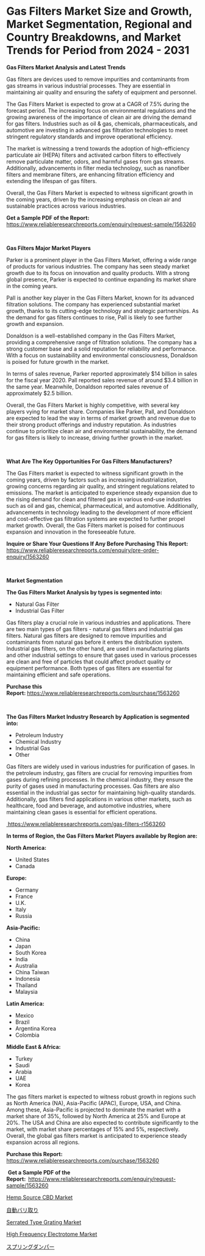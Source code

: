 <p><h1>Gas Filters Market Size and Growth, Market Segmentation, Regional and Country Breakdowns, and Market Trends for Period from 2024 -  2031</h1></p><p><strong>Gas Filters Market Analysis and Latest Trends</strong></p>
<p><p>Gas filters are devices used to remove impurities and contaminants from gas streams in various industrial processes. They are essential in maintaining air quality and ensuring the safety of equipment and personnel.</p><p>The Gas Filters Market is expected to grow at a CAGR of 7.5% during the forecast period. The increasing focus on environmental regulations and the growing awareness of the importance of clean air are driving the demand for gas filters. Industries such as oil & gas, chemicals, pharmaceuticals, and automotive are investing in advanced gas filtration technologies to meet stringent regulatory standards and improve operational efficiency.</p><p>The market is witnessing a trend towards the adoption of high-efficiency particulate air (HEPA) filters and activated carbon filters to effectively remove particulate matter, odors, and harmful gases from gas streams. Additionally, advancements in filter media technology, such as nanofiber filters and membrane filters, are enhancing filtration efficiency and extending the lifespan of gas filters.</p><p>Overall, the Gas Filters Market is expected to witness significant growth in the coming years, driven by the increasing emphasis on clean air and sustainable practices across various industries.</p></p>
<p><strong>Get a Sample PDF of the Report:&nbsp;</strong> <a href="https://www.reliableresearchreports.com/enquiry/request-sample/1563260">https://www.reliableresearchreports.com/enquiry/request-sample/1563260</a></p>
<p>&nbsp;</p>
<p><strong>Gas Filters Major Market Players</strong></p>
<p><p>Parker is a prominent player in the Gas Filters Market, offering a wide range of products for various industries. The company has seen steady market growth due to its focus on innovation and quality products. With a strong global presence, Parker is expected to continue expanding its market share in the coming years.</p><p>Pall is another key player in the Gas Filters Market, known for its advanced filtration solutions. The company has experienced substantial market growth, thanks to its cutting-edge technology and strategic partnerships. As the demand for gas filters continues to rise, Pall is likely to see further growth and expansion.</p><p>Donaldson is a well-established company in the Gas Filters Market, providing a comprehensive range of filtration solutions. The company has a strong customer base and a solid reputation for reliability and performance. With a focus on sustainability and environmental consciousness, Donaldson is poised for future growth in the market.</p><p>In terms of sales revenue, Parker reported approximately $14 billion in sales for the fiscal year 2020. Pall reported sales revenue of around $3.4 billion in the same year. Meanwhile, Donaldson reported sales revenue of approximately $2.5 billion.</p><p>Overall, the Gas Filters Market is highly competitive, with several key players vying for market share. Companies like Parker, Pall, and Donaldson are expected to lead the way in terms of market growth and revenue due to their strong product offerings and industry reputation. As industries continue to prioritize clean air and environmental sustainability, the demand for gas filters is likely to increase, driving further growth in the market.</p></p>
<p>&nbsp;</p>
<p><strong>What Are The Key Opportunities For Gas Filters Manufacturers?</strong></p>
<p><p>The Gas Filters market is expected to witness significant growth in the coming years, driven by factors such as increasing industrialization, growing concerns regarding air quality, and stringent regulations related to emissions. The market is anticipated to experience steady expansion due to the rising demand for clean and filtered gas in various end-use industries such as oil and gas, chemical, pharmaceutical, and automotive. Additionally, advancements in technology leading to the development of more efficient and cost-effective gas filtration systems are expected to further propel market growth. Overall, the Gas Filters market is poised for continuous expansion and innovation in the foreseeable future.</p></p>
<p><strong>Inquire or Share Your Questions If Any Before Purchasing This Report:</strong> <a href="https://www.reliableresearchreports.com/enquiry/pre-order-enquiry/1563260">https://www.reliableresearchreports.com/enquiry/pre-order-enquiry/1563260</a></p>
<p>&nbsp;</p>
<p><strong>Market Segmentation</strong></p>
<p><strong>The Gas Filters Market Analysis by types is segmented into:</strong></p>
<p><ul><li>Natural Gas Filter</li><li>Industrial Gas Filter</li></ul></p>
<p><p>Gas filters play a crucial role in various industries and applications. There are two main types of gas filters - natural gas filters and industrial gas filters. Natural gas filters are designed to remove impurities and contaminants from natural gas before it enters the distribution system. Industrial gas filters, on the other hand, are used in manufacturing plants and other industrial settings to ensure that gases used in various processes are clean and free of particles that could affect product quality or equipment performance. Both types of gas filters are essential for maintaining efficient and safe operations.</p></p>
<p><strong>Purchase this Report:&nbsp;</strong><a href="https://www.reliableresearchreports.com/purchase/1563260">https://www.reliableresearchreports.com/purchase/1563260</a></p>
<p>&nbsp;</p>
<p><strong>The Gas Filters Market Industry Research by Application is segmented into:</strong></p>
<p><ul><li>Petroleum Industry</li><li>Chemical Industry</li><li>Industrial Gas</li><li>Other</li></ul></p>
<p><p>Gas filters are widely used in various industries for purification of gases. In the petroleum industry, gas filters are crucial for removing impurities from gases during refining processes. In the chemical industry, they ensure the purity of gases used in manufacturing processes. Gas filters are also essential in the industrial gas sector for maintaining high-quality standards. Additionally, gas filters find applications in various other markets, such as healthcare, food and beverage, and automotive industries, where maintaining clean gases is essential for efficient operations.</p></p>
<p><a href="https://www.reliableresearchreports.com/gas-filters-r1563260">&nbsp;https://www.reliableresearchreports.com/gas-filters-r1563260</a></p>
<p><strong>In terms of Region, the Gas Filters Market Players available by Region are:</strong></p>
<p>
    <p> <strong> North America: </strong>
        <ul>
            <li>United States</li>
            <li>Canada</li>
        </ul>
        </p> 
    <p> <strong> Europe: </strong>
        <ul>
            <li>Germany</li>
            <li>France</li>
            <li>U.K.</li>
            <li>Italy</li>
            <li>Russia</li>
        </ul>
        </p> 
    <p> <strong> Asia-Pacific: </strong>
        <ul>
            <li>China</li>
            <li>Japan</li>
            <li>South Korea</li>
            <li>India</li>
            <li>Australia</li>
            <li>China Taiwan</li>
            <li>Indonesia</li>
            <li>Thailand</li>
            <li>Malaysia</li>
        </ul>
        </p> 
    <p> <strong> Latin America: </strong>
        <ul>
            <li>Mexico</li>
            <li>Brazil</li>
            <li>Argentina Korea</li>
            <li>Colombia</li>
        </ul>
        </p> 
    <p> <strong> Middle East & Africa: </strong>
        <ul>
            <li>Turkey</li>
            <li>Saudi</li>
            <li>Arabia</li>
            <li>UAE</li>
            <li>Korea</li>
        </ul>
    </p>
    </p>
<p><p>The gas filters market is expected to witness robust growth in regions such as North America (NA), Asia-Pacific (APAC), Europe, USA, and China. Among these, Asia-Pacific is projected to dominate the market with a market share of 35%, followed by North America at 25% and Europe at 20%. The USA and China are also expected to contribute significantly to the market, with market share percentages of 15% and 5%, respectively. Overall, the global gas filters market is anticipated to experience steady expansion across all regions.</p></p>
<p><strong>Purchase this Report: </strong><a href="https://www.reliableresearchreports.com/purchase/1563260">https://www.reliableresearchreports.com/purchase/1563260</a></p>
<p>&nbsp;<strong>Get a Sample PDF of the Report:&nbsp;&nbsp;</strong><a href="https://www.reliableresearchreports.com/enquiry/request-sample/1563260">https://www.reliableresearchreports.com/enquiry/request-sample/1563260</a></p>
<p><strong></strong></p>
<p><p><a href="https://www.linkedin.com/pulse/hemp-source-cbd-market-challenges-opportunities-growth-drivers-86nfe?trackingId=25Ro3YihXRTVa2H%2FxpzUqg%3D%3D">Hemp Source CBD Market</a></p><p><a href="https://github.com/gfggqjbfys368009/Market-Research-Report-List-1/blob/main/413035536227.md">自動バリ取り</a></p><p><a href="https://issuu.com/reportprime-2/docs/serrated-type-grating-market-size-2030.pptx">Serrated Type Grating Market</a></p><p><a href="https://www.linkedin.com/pulse/high-frequency-electrotome-market-goal-estimating-size-future-qvkge?trackingId=H98Zl6LCtiuAq3DHKqNpvQ%3D%3D">High Frequency Electrotome Market</a></p><p><a href="https://github.com/qwpelcjko9242629/Market-Research-Report-List-1/blob/main/925199136226.md">スプリングダンパー</a></p></p>